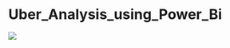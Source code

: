 # Uber_Analysis_using_Power_Bi


![]((https://github.com/Eshwarthota2219/Uber_Analysis_using_Power_Bi/blob/main/uber_logo2.avif))



